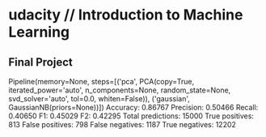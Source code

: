 # udacity // Introduction to Machine Learning

## Final Project
Pipeline(memory=None,
     steps=[('pca', PCA(copy=True, iterated_power='auto', n_components=None, random_state=None,
  svd_solver='auto', tol=0.0, whiten=False)), ('gaussian', GaussianNB(priors=None))])
	Accuracy: 0.86767	Precision: 0.50466	Recall: 0.40650	F1: 0.45029	F2: 0.42295
	Total predictions: 15000	True positives:  813	False positives:  798	False negatives: 1187	True negatives: 12202
